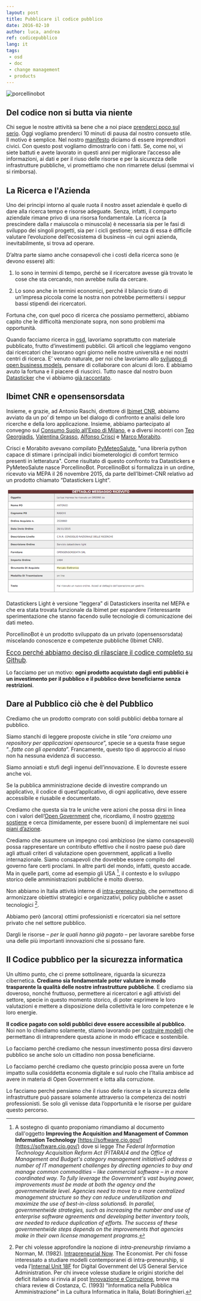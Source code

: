 ```yaml
---
layout: post
title: Pubblicare il codice pubblico
date: 2016-02-10
author: luca, andrea
ref: codicepubblico
lang: it
tags:
 - osd
 - doc
 - change management
 - products
---
```


![porcellinobot](https://raw.githubusercontent.com/opensensorsdata/PorcellinoBot/master/stickers/porcellino/png/porcellino_intro.png)

## Del codice non si butta via niente

Chi segue le nostre attività sa bene che a noi piace [prenderci poco sul serio](http://doc.opensensorsdata.it/keynote/20151202-BTO-Winckelmann-Squallor/#/). Oggi vogliamo prenderci 10 minuti di pausa dal nostro consueto stile. Il motivo è semplice. Nel nostro [manifesto](http://www.opensensorsdata.it/#manifesto) diciamo di essere imprenditori civici. Con questo post vogliamo dimostrarlo con i fatti. Se, come noi, vi siete battuti e avete lavorato in questi anni per migliorare l’accesso alle informazioni, ai dati e per il riuso delle risorse e per la sicurezza delle infrastrutture pubbliche, vi promettiamo che non rimarrete delusi (semmai vi si rimborsa).


## La Ricerca e l'Azienda

Uno dei principi intorno al quale ruota il nostro asset aziendale è quello di dare alla ricerca tempo e risorse adeguate. Senza, infatti, il comparto aziendale rimane privo di una risorsa fondamentale. La ricerca (a prescindere dalla r maiuscola o minuscola) è necessaria sia per le fasi di sviluppo dei singoli progetti, sia per i cicli gestione; senza di essa è difficile valutare l’evoluzione dell’ecosistema di business –in cui ogni azienda, inevitabilmente, si trova ad operare.

D’altra parte siamo anche consapevoli che i costi della ricerca sono (e devono essere) alti:

1. lo sono in termini di tempo, perché se il ricercatore avesse già trovato le cose che sta cercando, non avrebbe nulla da cercare.

2. Lo sono anche in termini economici, perché il bilancio tirato di un’impresa piccola come la nostra non potrebbe permettersi i seppur bassi stipendi dei ricercatori.

Fortuna che, con quel poco di ricerca che possiamo permetterci, abbiamo capito che le difficoltà menzionate sopra, non sono problemi ma opportunità.

Quando facciamo ricerca in [osd](http://opensensorsdata.it), lavoriamo soprattutto con materiale pubblicato, frutto d’investimenti pubblici. Gli articoli che leggiamo vengono dai ricercatori che lavorano ogni giorno nelle nostre università e nei nostri centri di ricerca. E’ venuto naturale, per noi che lavoriamo allo [sviluppo di open business models](http://www.masterplan.tools), pensare di collaborare con alcuni di loro. E abbiamo avuto la fortuna e il piacere di riuscirci. Tutto nasce dal nostro buon [Datasticker](http://www.opensensorsdata.it/#work) che vi abbiamo [già raccontato](https://medium.com/opensensorsdata-review/il-rendering-iconologico-dei-dati-preferibilmente-aperti-f06c6788443a#.4u1th33dk).

## Ibimet CNR e opensensorsdata

Insieme, e grazie, ad Antonio Raschi, direttore di [Ibimet CNR](http://www.ibimet.cnr.it/), abbiamo avviato da un po’ di tempo un bel dialogo di confronto e analisi delle loro ricerche e della loro applicazione. Insieme, abbiamo partecipato al convegno sul [Consumo Suolo all’Expo di Milano](https://www.expo.cnr.it/it/node/83), e a diversi incontri con [Teo Georgiadis](http://www.cnr.it/sitocnr/video_view.html?id_video=3540), [Valentina Grasso](http://www.fi.ibimet.cnr.it/staff/grasso-valentina), [Alfonso Crisci](http://www.fi.ibimet.cnr.it/staff/crisci-alfonso) e [Marco Morabito](http://www.fi.ibimet.cnr.it/staff/morabito-marco).

Crisci e Morabito avevano compilato [PyMeteoSalute](https://github.com/alfcrisci/PyMeteoSalute), "una libreria python capace di stimare i principali indici biometerologici di comfort termico presenti in letteratura". Come risultato di questo confronto tra Datastickers e PyMeteoSalute nasce PorcellinoBot. PorcellinoBot si formalizza in un ordine, ricevuto via MEPA il 26 novembre 2015, da parte dell’Ibimet-CNR relativo ad un prodotto chiamato “Datastickers Light”.

[![Ordine MEPA Datstickers Light](/assets/img/datastickers_light.png)](/assets/img/datastickers_light.png)

Datastickers Light è versione “leggera” di Datastickers inserita nel MEPA e che era stata trovata funzionale da Ibimet per espandere l’interessante sperimentazione che stanno facendo sulle tecnologie di comunicazione dei dati meteo.

PorcellinoBot è un prodotto sviluppato da un privato (opensensorsdata) miscelando conoscenze e competenze pubbliche (Ibimet CNR).

<big>[Ecco perché abbiamo deciso di rilasciare il codice completo su Github](https://github.com/opensensorsdata/PorcellinoBot)</big>.

Lo facciamo per un motivo: **ogni prodotto acquistato dagli enti pubblici è un investimento per il pubblico e il pubblico deve beneficiarne senza restrizioni**.


## Dare al Pubblico ciò che è del Pubblico

Crediamo che un prodotto comprato con soldi pubblici debba tornare al pubblico.

Siamo stanchi di leggere proposte civiche in stile “*ora creiamo una repository per applicazioni opensource*”, specie se a questa frase segue “*..fatte con gli opendata*”. Francamente, questo tipo di approccio al riuso non ha nessuna evidenza di successo.

Siamo annoiati e stufi degli ingenui dell’innovazione. E lo dovreste essere anche voi.

Se la pubblica amministrazione decide di investire comprando un applicativo, il codice di quest’applicativo, di ogni applicativo, deve essere accessibile e riusabile e documentato.

Crediamo che questa sia tra le uniche vere azioni che possa dirsi in linea con i valori dell’[Open Government](http://www.opengovpartnership.org/) che, ricordiamo, il nostro [governo sostiene](http://www.opengovpartnership.org/country/italy) e cerca (timidamente, per essere buoni) di implementare nei suoi [piani d’azione](http://www.opengovpartnership.org/country/italy/action-plan).

Crediamo che assumere un impegno così ambizioso (ne siamo consapevoli) possa rappresentare un contributo effettivo che il nostro paese può dare agli attuali criteri di valutazione open government, applicati a livello internazionale. Siamo consapevoli che dovrebbe essere compito del governo fare certi proclami. In altre parti del mondo, infatti, questo accade. Ma in quelle parti, come ad esempio gli USA [^1], il contesto e lo sviluppo storico delle amministrazioni pubbliche è molto diverso.

Non abbiamo in Italia attività interne di [intra-preneurship](https://en.wikipedia.org/wiki/Intrapreneurship), che permettono di armonizzare obiettivi strategici e organizzativi, policy pubbliche e asset tecnologici [^2].

Abbiamo però (ancora) ottimi professionisti e ricercatori sia nel settore privato che nel settore pubblico.

Dargli le risorse – *per le quali hanno già pagato* – per lavorare sarebbe forse una delle più importanti innovazioni che si possano fare.

## Il Codice pubblico per la sicurezza informatica

Un ultimo punto, che ci preme sottolineare, riguarda la sicurezza cibernetica.
**Crediamo sia fondamentale poter valutare in modo trasparente la qualità delle nostre infrastrutture pubbliche**.
E crediamo sia doveroso, nonché fruttuoso, permettere ai ricercatori e agli attivisti del settore, specie in questo momento storico, di poter esprimere le loro valutazioni e mettere a disposizione della collettività le loro competenze e le loro energie.

**Il codice pagato con soldi pubblici deve essere accessibile al pubblico**. Noi non lo chiediamo solamente, stiamo lavorando per [costruire modelli](masterplan-opensensorsdata.github.io) che permettano di intraprendere questa azione in modo efficace e sostenibile.

Lo facciamo perché crediamo che nessun investimento possa dirsi davvero pubblico se anche solo un cittadino non possa beneficiarne.

Lo facciamo perché crediamo che questo principio possa avere un forte impatto sulla cosiddetta economia digitale e sul ruolo che l’Italia ambisce ad avere in materia di Open Government e lotta alla corruzione.

Lo facciamo perché pensiamo che il riuso delle risorse e la sicurezza delle infrastrutture può passare solamente attraverso la competenza dei nostri professionisti. Se solo gli venisse data l’opportunità e le risorse per guidare questo percorso.

[^1]: A sostegno di quanto proponiamo rimandiamo al documento dall'oggetto **Improving the Acquisition and Management of Common Information Technology** [https://software.cio.gov/](https://software.cio.gov/) dove si legge *The Federal Information Technology Acquisition Reform Act (FITARA)4 and the Office of Management and Budget's category management initiative5 address a number of IT management challenges by directing agencies to buy and manage common commodities – like commercial software – in a more coordinated way. To fully leverage the Government's vast buying power, improvements must be made at both the agency and the governmentwide level. Agencies need to move to a more centralized management structure so they can reduce underutilization and maximize the use of best-in-class solutions6. In parallel, governmentwide strategies, such as increasing the number and use of enterprise software agreements and developing better inventory tools, are needed to reduce duplication of efforts. The success of these governmentwide steps depends on the improvements that agencies make in their own license management programs.*

[^2]: Per chi volesse approfondire la nozione di *intra-preneurship* rinviamo a Norman, M. (1982). [Intrapreneurial Now](http://www.normanmacrae.com/intrapreneur.html). The Economist. Per chi fosse interessato a studiare modelli contemporanei di intra-preneurship, si veda l’[Internal Unit 18F](https://18f.gsa.gov/) for Digital Government del US General Service Administration. Per chi invece volesse studiare le origini storiche del deficit italiano si rinvia al post [Innovazione e Corruzione](https://thewoodenpeople.wordpress.com/2015/01/19/innovazione-e-corruzione/), breve ma chiara review di Costanza, C. (1993) "Informatica nella Pubblica Amministrazione" in La cultura Informatica in Italia, Bolati Boringhieri.
